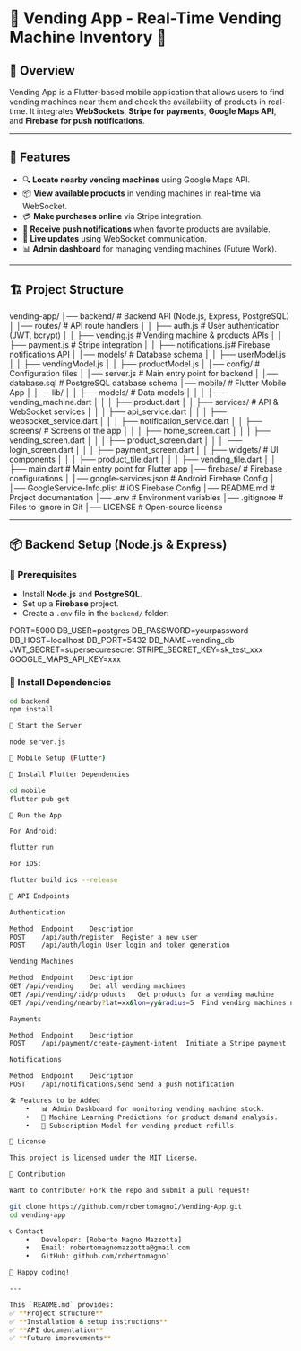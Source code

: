 # 🏪 Vending App - Real-Time Vending Machine Inventory 📍

## 📌 Overview
Vending App is a Flutter-based mobile application that allows users to find vending machines near them and check the availability of products in real-time. It integrates **WebSockets**, **Stripe for payments**, **Google Maps API**, and **Firebase for push notifications**.

---

## 🚀 Features
- 🔍 **Locate nearby vending machines** using Google Maps API.
- 📦 **View available products** in vending machines in real-time via WebSocket.
- 💳 **Make purchases online** via Stripe integration.
- 🔔 **Receive push notifications** when favorite products are available.
- 📡 **Live updates** using WebSocket communication.
- 📊 **Admin dashboard** for managing vending machines (Future Work).

---

## 🏗️ Project Structure

vending-app/
│── backend/                # Backend API (Node.js, Express, PostgreSQL)
│   │── routes/             # API route handlers
│   │   ├── auth.js         # User authentication (JWT, bcrypt)
│   │   ├── vending.js      # Vending machine & products APIs
│   │   ├── payment.js      # Stripe integration
│   │   ├── notifications.js# Firebase notifications API
│   │── models/             # Database schema
│   │   ├── userModel.js
│   │   ├── vendingModel.js
│   │   ├── productModel.js
│   │── config/             # Configuration files
│   │── server.js           # Main entry point for backend
│   │── database.sql        # PostgreSQL database schema
│── mobile/                 # Flutter Mobile App
│   │── lib/
│   │   ├── models/         # Data models
│   │   │   ├── vending_machine.dart
│   │   │   ├── product.dart
│   │   ├── services/       # API & WebSocket services
│   │   │   ├── api_service.dart
│   │   │   ├── websocket_service.dart
│   │   │   ├── notification_service.dart
│   │   ├── screens/        # Screens of the app
│   │   │   ├── home_screen.dart
│   │   │   ├── vending_screen.dart
│   │   │   ├── product_screen.dart
│   │   │   ├── login_screen.dart
│   │   │   ├── payment_screen.dart
│   │   ├── widgets/        # UI components
│   │   │   ├── product_tile.dart
│   │   │   ├── vending_tile.dart
│   │   ├── main.dart       # Main entry point for Flutter app
│── firebase/               # Firebase configurations
│   │── google-services.json # Android Firebase Config
│   │── GoogleService-Info.plist # iOS Firebase Config
│── README.md               # Project documentation
│── .env                    # Environment variables
│── .gitignore              # Files to ignore in Git
│── LICENSE                 # Open-source license

---

## 📦 Backend Setup (Node.js & Express)

### 🔹 Prerequisites
- Install **Node.js** and **PostgreSQL**.
- Set up a **Firebase** project.
- Create a `.env` file in the `backend/` folder:

PORT=5000
DB_USER=postgres
DB_PASSWORD=yourpassword
DB_HOST=localhost
DB_PORT=5432
DB_NAME=vending_db
JWT_SECRET=supersecuresecret
STRIPE_SECRET_KEY=sk_test_xxx
GOOGLE_MAPS_API_KEY=xxx

### 🔹 Install Dependencies
```sh
cd backend
npm install

🔹 Start the Server

node server.js

📱 Mobile Setup (Flutter)

🔹 Install Flutter Dependencies

cd mobile
flutter pub get

🔹 Run the App

For Android:

flutter run

For iOS:

flutter build ios --release

🔗 API Endpoints

Authentication

Method	Endpoint	Description
POST	/api/auth/register	Register a new user
POST	/api/auth/login	User login and token generation

Vending Machines

Method	Endpoint	Description
GET	/api/vending	Get all vending machines
GET	/api/vending/:id/products	Get products for a vending machine
GET	/api/vending/nearby?lat=xx&lon=yy&radius=5	Find vending machines near a location

Payments

Method	Endpoint	Description
POST	/api/payment/create-payment-intent	Initiate a Stripe payment

Notifications

Method	Endpoint	Description
POST	/api/notifications/send	Send a push notification

🛠️ Features to be Added
	•	📊 Admin Dashboard for monitoring vending machine stock.
	•	🚀 Machine Learning Predictions for product demand analysis.
	•	🛒 Subscription Model for vending product refills.

📜 License

This project is licensed under the MIT License.

🤝 Contribution

Want to contribute? Fork the repo and submit a pull request!

git clone https://github.com/robertomagno1/Vending-App.git
cd vending-app

📞 Contact
	•	Developer: [Roberto Magno Mazzotta]
	•	Email: robertomagnomazzotta@gmail.com
	•	GitHub: github.com/robertomagno1

🚀 Happy coding!

---

This `README.md` provides:
✅ **Project structure**  
✅ **Installation & setup instructions**  
✅ **API documentation**  
✅ **Future improvements**  

